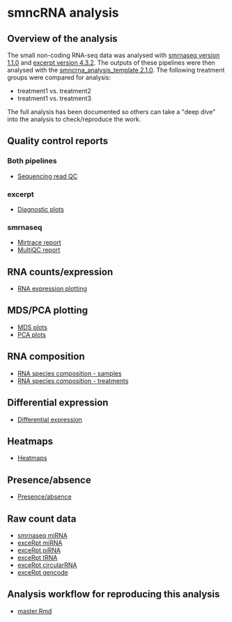 # smncRNA analysis

## Overview of the analysis

The small non-coding RNA-seq data was analysed with [smrnaseq version 1.1.0](https://github.com/nf-core/smrnaseq/tree/1.1.0) and [excerpt version 4.3.2](https://github.com/rkitchen/exceRpt/tree/4.3.2). The outputs of these pipelines were then analysed with the [smncrna_analysis_template 2.1.0](https://github.com/leahkemp/smncrna_analysis_template/releases/tag/2.1.0). The following treatment groups were compared for analysis:

- treatment1 vs. treatment2
- treatment1 vs. treatment3

The full analysis has been documented so others can take a "deep dive" into the analysis to check/reproduce the work.

## Quality control reports

### Both pipelines

- [Sequencing read QC](./example_webpage/sequencing_read_QC.html)

### excerpt

- [Diagnostic plots](./test/excerpt_pipeline_run/merged/exceRpt_DiagnosticPlots.pdf)

### smrnaseq

- [Mirtrace report](./test/excerpt_pipeline_run/results/miRTrace/mirtrace/mirtrace-report.html)
- [MultiQC report](./test/excerpt_pipeline_run/results/MultiQC/multiqc_report.html)

## RNA counts/expression

- [RNA expression plotting](https://esr-cri.shinyapps.io/expression_plotting_example/)

## MDS/PCA plotting

- [MDS plots](./example_webpage/mds.html)
- [PCA plots](https://esr-cri.shinyapps.io/pca_example/)

## RNA composition

- [RNA species composition - samples](./example_webpage/rna_species_composition_samples.html)
- [RNA species composition - treatments](./example_webpage/rna_species_composition_treatments.html)
  
## Differential expression

- [Differential expression](./example_webpage/diff_expression.html)

## Heatmaps

- [Heatmaps](./example_webpage/heatmaps.html)

## Presence/absence

- [Presence/absence](./example_webpage/presence_absence.html)

## Raw count data

- [smrnaseq miRNA](./test/smrnaseq_pipeline_run/results/edgeR/miRBase_mature/mature_counts.csv)
- [exceRpt miRNA](./test/excerpt_pipeline_run/merged/exceRpt_miRNA_ReadCounts.txt)
- [exceRpt piRNA](./test/excerpt_pipeline_run/merged/exceRpt_piRNA_ReadCounts.txt)
- [exceRpt tRNA](./test/excerpt_pipeline_run/merged/exceRpt_tRNA_ReadCounts.txt)
- [exceRpt circularRNA](./test/excerpt_pipeline_run/merged/exceRpt_circularRNA_ReadCounts.txt)
- [exceRpt gencode](./test/excerpt_pipeline_run/merged/exceRpt_gencode_ReadCounts.txt)

## Analysis workflow for reproducing this analysis

- [master.Rmd](./master.Rmd)
